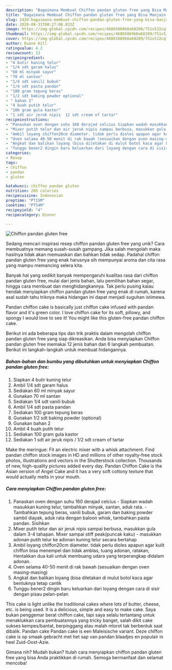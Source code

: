 ```yaml
---
description: "Bagaimana Membuat Chiffon pandan gluten free yang Bisa Manjain Lidah"
title: "Bagaimana Membuat Chiffon pandan gluten free yang Bisa Manjain Lidah"
slug: 2420-bagaimana-membuat-chiffon-pandan-gluten-free-yang-bisa-manjain-lidah
date: 2020-08-31T00:27:08.033Z
image: https://img-global.cpcdn.com/recipes/46865869b0a68209/751x532cq70/chiffon-pandan-gluten-free-foto-resep-utama.jpg
thumbnail: https://img-global.cpcdn.com/recipes/46865869b0a68209/751x532cq70/chiffon-pandan-gluten-free-foto-resep-utama.jpg
cover: https://img-global.cpcdn.com/recipes/46865869b0a68209/751x532cq70/chiffon-pandan-gluten-free-foto-resep-utama.jpg
author: Duane Hill
ratingvalue: 4.2
reviewcount: 13
recipeingredient:
- "4 butir kuning telur"
- "1/4 sdt garam halus"
- "60 ml minyak sayur"
- "70 ml santan"
- "1/4 sdt vanili bubuk"
- "1/4 sdt pasta pandan"
- "100 gram tepung beras"
- "1/2 sdt baking powder optional"
- " bahan 2"
- "4 buah putih telur"
- "100 gram gula kastor"
- "1 sdt air jeruk nipis  12 sdt cream of tartar"
recipeinstructions:
- "Panaskan oven dengan suhu 160 derajad celcius Siapkan wadah masukkan kuning telur, tambahkan minyak, santan, aduk rata. Tambahkan tepung beras, vanili bubuk, garam dan baking powder sambil diayak, aduk rata dengan baloon whisk, tambahkan pasta pandan. Sisihkan"
- "Mixer putih telur dan air jeruk nipis sampai berbusa, masukkan gula dalam 3-4 tahapan. Mixer sampai stiff peak(puncak kaku) masukkan adonan putih telur ke adonan kuning telur secara bertahap"
- "Ambil loyang chiffon20cm diameter. tidak perlu dioles apapun agar kulit chiffon bisa menempel dan tidak amblas, tuang adonan, ratakan, Hentakkan dua kali untuk membuang udara yang terperangkap didalam adonan."
- "Oven selama 40-50 menit di rak bawah (sesuaikan dengan oven masing-masing)"
- "Angkat dan balikan loyang (bisa diletakan di mulut botol kaca agar bentuknya tetap cantik"
- "Tunggu bener2 dingin baru keluarkan dari loyang dengan cara di sisir dengan pisau pelan-pelan"
categories:
- Resep
tags:
- chiffon
- pandan
- gluten

katakunci: chiffon pandan gluten 
nutrition: 205 calories
recipecuisine: Indonesian
preptime: "PT15M"
cooktime: "PT54M"
recipeyield: "4"
recipecategory: Dinner

---
```



![Chiffon pandan gluten free](https://img-global.cpcdn.com/recipes/46865869b0a68209/751x532cq70/chiffon-pandan-gluten-free-foto-resep-utama.jpg)

Sedang mencari inspirasi resep chiffon pandan gluten free yang unik? Cara membuatnya memang susah-susah gampang. Jika salah mengolah maka hasilnya tidak akan memuaskan dan bahkan tidak sedap. Padahal chiffon pandan gluten free yang enak harusnya sih mempunyai aroma dan cita rasa yang mampu memancing selera kita.

Banyak hal yang sedikit banyak mempengaruhi kualitas rasa dari chiffon pandan gluten free, mulai dari jenis bahan, lalu pemilihan bahan segar, hingga cara membuat dan menghidangkannya. Tak perlu pusing kalau hendak menyiapkan chiffon pandan gluten free yang enak di rumah, karena asal sudah tahu triknya maka hidangan ini dapat menjadi suguhan istimewa.

Pandan chiffon cake is basically just chiffon cake infused with pandan flavor and it&#39;s green color. I love chiffon cake for its soft, pillowy, and spongy I would love to see it! You might like this gluten-free pandan chiffon cake.


Berikut ini ada beberapa tips dan trik praktis dalam mengolah chiffon pandan gluten free yang siap dikreasikan. Anda bisa menyiapkan Chiffon pandan gluten free memakai 12 jenis bahan dan 6 langkah pembuatan. Berikut ini langkah-langkah untuk membuat hidangannya.

<!--inarticleads1-->

##### Bahan-bahan dan bumbu yang dibutuhkan untuk menyiapkan Chiffon pandan gluten free:

1. Siapkan 4 butir kuning telur
1. Ambil 1/4 sdt garam halus
1. Sediakan 60 ml minyak sayur
1. Gunakan 70 ml santan
1. Sediakan 1/4 sdt vanili bubuk
1. Ambil 1/4 sdt pasta pandan
1. Sediakan 100 gram tepung beras
1. Gunakan 1/2 sdt baking powder (optional)
1. Gunakan  bahan 2
1. Ambil 4 buah putih telur
1. Sediakan 100 gram gula kastor
1. Sediakan 1 sdt air jeruk nipis / 1/2 sdt cream of tartar


Make the meringue: Fit an electric mixer with a whisk attachment. Find pandan chiffon stock images in HD and millions of other royalty-free stock photos, illustrations and vectors in the Shutterstock collection. Thousands of new, high-quality pictures added every day. Pandan Chiffon Cake is the Asian version of Angel Cake and it has a very soft cottony texture that would actually melts in your mouth. 

<!--inarticleads2-->

##### Cara menyiapkan Chiffon pandan gluten free:

1. Panaskan oven dengan suhu 160 derajad celcius - Siapkan wadah masukkan kuning telur, tambahkan minyak, santan, aduk rata. - Tambahkan tepung beras, vanili bubuk, garam dan baking powder sambil diayak, aduk rata dengan baloon whisk, tambahkan pasta pandan. Sisihkan
1. Mixer putih telur dan air jeruk nipis sampai berbusa, masukkan gula dalam 3-4 tahapan. Mixer sampai stiff peak(puncak kaku) - masukkan adonan putih telur ke adonan kuning telur secara bertahap
1. Ambil loyang chiffon20cm diameter. tidak perlu dioles apapun agar kulit chiffon bisa menempel dan tidak amblas, tuang adonan, ratakan, Hentakkan dua kali untuk membuang udara yang terperangkap didalam adonan.
1. Oven selama 40-50 menit di rak bawah (sesuaikan dengan oven masing-masing)
1. Angkat dan balikan loyang (bisa diletakan di mulut botol kaca agar bentuknya tetap cantik
1. Tunggu bener2 dingin baru keluarkan dari loyang dengan cara di sisir dengan pisau pelan-pelan


This cake is light unlike the traditional cakes where lots of butter, cheese, etc. is being used. It is a delicious, simple and easy to make cake. Saya bukan penggemar berat chiffon cake, tapi saya selalu tertantang untuk menaklukkan cara pembuatannya yang tricky banget, salah dikit cake sukses kempes/bantat, berpinggang atau malah mlorot tak berbentuk saat dibalik. Pandan cake Pandan cake is een Maleisische variant. Deze chiffon cake is op smaak gebracht met het sap van pandan blaadjes en populair in heel Zuid-Oost-Azie. 

Gimana nih? Mudah bukan? Itulah cara menyiapkan chiffon pandan gluten free yang bisa Anda praktikkan di rumah. Semoga bermanfaat dan selamat mencoba!
